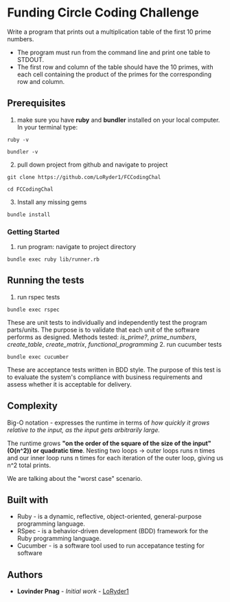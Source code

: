 # Funding Circle Coding Challenge

Write a program that prints out a multiplication table of the first 10 prime numbers.
  - The program must run from the command line and print one table to STDOUT.
  - The first row and column of the table should have the 10 primes, with each cell containing the product of the primes for the corresponding row and column. 

## Prerequisites

  1. make sure you have **ruby** and **bundler** installed on your local computer. In your terminal type:
  ```
  ruby -v

  bundler -v
  ```
  2. pull down project from github and navigate to project
  ```
  git clone https://github.com/LoRyder1/FCCodingChal

  cd FCCodingChal
  ```
  3. Install any missing gems

  ```
  bundle install
  ```

### Getting Started 

  1. run program: navigate to project directory

  ```
  bundle exec ruby lib/runner.rb
  ```

## Running the tests

  1. run rspec tests

  ```
  bundle exec rspec
  ```
  
  These are unit tests to individually and independently test the program parts/units. The purpose is to validate that each unit of the software performs as designed.
  Methods tested: *is_prime?*, *prime_numbers*, *create_table*, *create_matrix*, *functional_programming*
  2. run cucumber tests

  ```
  bundle exec cucumber
  ```

  These are acceptance tests written in BDD style. The purpose of this test is to evaluate the system's compliance with business requirements and assess whether it is acceptable for delivery.

## Complexity

  Big-O notation - expresses the runtime in terms of *how quickly it grows relative to the input, as the input gets arbitrarily large.*

  The runtime grows **"on the order of the square of the size of the input" (O(n^2)) or quadratic time**. Nesting two loops -> outer loops runs n times and our inner loop runs n times for each iteration of the outer loop, giving us n^2 total prints.

  We are talking about the "worst case" scenario.
  
## Built with

* Ruby - is a dynamic, reflective, object-oriented, general-purpose programming language.
* RSpec - is a behavior-driven development (BDD) framework for the Ruby programming language.
* Cucumber - is a software tool used to run accepatance testing for software

## Authors

* **Lovinder Pnag** - *Initial work* - [LoRyder1](https://github.com/LoRyder1)
